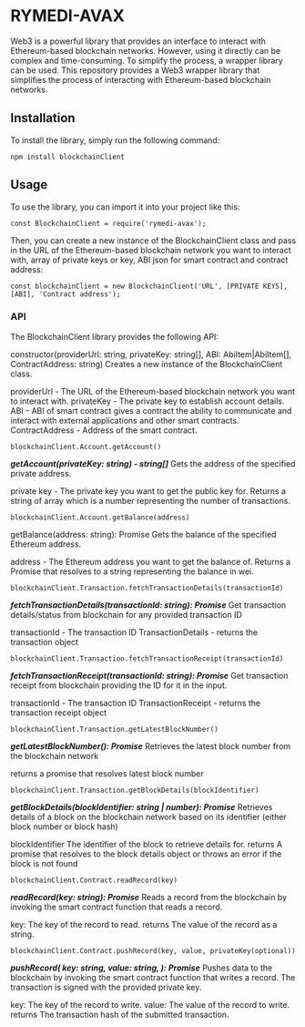 # RYMEDI-AVAX

Web3 is a powerful library that provides an interface to interact with Ethereum-based blockchain networks. However, using it directly can be complex and time-consuming. To simplify the process, a wrapper library can be used. This repository provides a Web3 wrapper library that simplifies the process of interacting with Ethereum-based blockchain networks.

## Installation 

To install the library, simply run the following command:

```
npm install blockchainClient

```

## Usage

To use the library, you can import it into your project like this:

```
const BlockchainClient = require('rymedi-avax');

```
Then, you can create a new instance of the BlockchainClient class and pass in the URL of the Ethereum-based blockchain network you want to interact with, array of private keys or key, ABI json for smart contract and contract address: 

```
const blockchainClient = new BlockchainClient('URL', [PRIVATE KEYS], [ABI], 'Contract address');

```

### API

The BlockchainClient library provides the following API:

constructor(providerUrl: string, privateKey: string[], ABI: AbiItem|AbiItem[], ContractAddress: string)
Creates a new instance of the BlockchainClient class.

providerUrl - The URL of the Ethereum-based blockchain network you want to interact with.
privateKey - The private key to establish account details.
ABI - ABI of smart contract gives a contract the ability to communicate and interact with external applications and other smart contracts.
ContractAddress - Address of the smart contract.

```
blockchainClient.Account.getAccount()
```
***getAccount(privateKey: string) - string[]***
Gets the address of the specified private address.

private key - The private key you want to get the public key for.
Returns a string of array which is a number representing the number of transactions.


```
blockchainClient.Account.getBalance(address)
```
getBalance(address: string): Promise<string>
Gets the balance of the specified Ethereum address.

address - The Ethereum address you want to get the balance of.
Returns a Promise that resolves to a string representing the balance in wei.

```
blockchainClient.Transaction.fetchTransactionDetails(transactionId)
```

***fetchTransactionDetails(transactionId: string): Promise<TransactionDetails>***
Get transaction details/status from blockchain for any provided transaction ID
   
transactionId - The transaction ID
TransactionDetails - returns the transaction object


```
blockchainClient.Transaction.fetchTransactionReceipt(transactionId)
```
***fetchTransactionReceipt(transactionId: string): Promise<TransactionReceipt>***
Get transaction receipt from blockchain providing the ID for it in the input.
   
transactionId - The transaction ID
TransactionReceipt - returns the transaction receipt object

```
blockchainClient.Transaction.getLatestBlockNumber()
```

***getLatestBlockNumber(): Promise<number>***
Retrieves the latest block number from the blockchain network
  
returns a promise that resolves latest block number

```
blockchainClient.Transaction.getBlockDetails(blockIdentifier)
```
***getBlockDetails(blockIdentifier: string | number): Promise<any>***
Retrieves details of a block on the blockchain network based on its identifier (either block number or block hash)
    
blockIdentifier The identifier of the block to retrieve details for.
returns A promise that resolves to the block details object or throws an error if the block is not found


```
blockchainClient.Contract.readRecord(key)
```
***readRecord(key: string): Promise<string>*** 
Reads a record from the blockchain by invoking the smart contract function that reads a record.

key: The key of the record to read.
returns The value of the record as a string.


```
blockchainClient.Contract.pushRecord(key, value, privateKey(optional))
```
***pushRecord(
    key: string,
    value: string,
  ): Promise<string>***
Pushes data to the blockchain by invoking the smart contract function that writes a record.
The transaction is signed with the provided private key.
    
key: The key of the record to write.
value: The value of the record to write.
returns The transaction hash of the submitted transaction.

